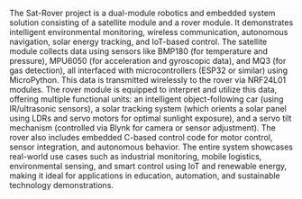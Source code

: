 The Sat-Rover project is a dual-module robotics and embedded system solution consisting of a satellite module and a rover module. 
It demonstrates intelligent environmental monitoring, wireless communication, autonomous navigation, solar energy tracking, and IoT-based control. 
The satellite module collects data using sensors like BMP180 (for temperature and pressure), MPU6050 (for acceleration and gyroscopic data), and MQ3 (for gas detection), all interfaced with microcontrollers (ESP32 or similar) using MicroPython. 
This data is transmitted wirelessly to the rover via NRF24L01 modules. 
The rover module is equipped to interpret and utilize this data, offering multiple functional units: an intelligent object-following car (using IR/ultrasonic sensors), a solar tracking system (which orients a solar panel using LDRs and servo motors for optimal sunlight exposure), and a servo tilt mechanism (controlled via Blynk for camera or sensor adjustment). 
The rover also includes embedded C-based control code for motor control, sensor integration, and autonomous behavior. 
The entire system showcases real-world use cases such as industrial monitoring, mobile logistics, environmental sensing,
and smart control using IoT and renewable energy, making it ideal for applications in education, automation, and sustainable technology demonstrations.
